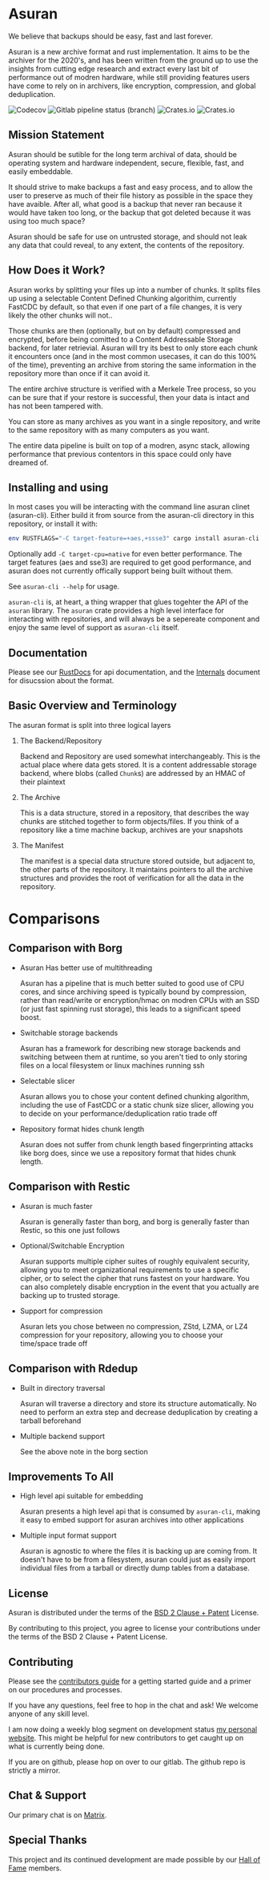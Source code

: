 Asuran
======

We believe that backups should be easy, fast and last forever.

Asuran is a new archive format and rust implementation. It aims to be the archiver for the 2020's, and has been written from the ground up to use the insights from cutting edge research and extract every last bit of performance out of modren hardware, while still providing features users have come to rely on in archivers, like encryption, compression, and global deduplication.

![Codecov](https://img.shields.io/codecov/c/gl/asuran-rs/asuran?style=flat-square) ![Gitlab pipeline status (branch)](https://img.shields.io/gitlab/pipeline/asuran-rs/asuran/master?style=flat-square) ![Crates.io](https://img.shields.io/crates/v/asuran?style=flat-square) ![Crates.io](https://img.shields.io/crates/l/asuran?style=flat-square)

Mission Statement
-----------------

Asuran should be sutible for the long term archival of data, should be operating system and hardware independent, secure, flexible, fast, and easily embeddable.

It should strive to make backups a fast and easy process, and to allow the user to preserve as much of their file history as possible in the space they have avaible. After all, what good is a backup that never ran because it would have taken too long, or the backup that got deleted because it was using too much space?

Asuran should be safe for use on untrusted storage, and should not leak any data that could reveal, to any extent, the contents of the repository.

How Does it Work?
-----------------

Asuran works by splitting your files up into a number of chunks. It splits files up using a selectable Content Defined Chunking algorithim, currently FastCDC by default, so that even if one part of a file changes, it is very likely the other chunks will not..

Those chunks are then (optionally, but on by default) compressed and encrypted, before being comitted to a Content Addressable Storage backend, for later retrievial. Asuran will try its best to only store each chunk it encounters once (and in the most common usecases, it can do this 100% of the time), preventing an archive from storing the same information in the repository more than once if it can avoid it.

The entire archive structure is verified with a Merkele Tree process, so you can be sure that if your restore is successful, then your data is intact and has not been tampered with.

You can store as many archives as you want in a single repository, and write to the same repository with as many computers as you want.

The entire data pipeline is built on top of a modren, async stack, allowing performance that previous contentors in this space could only have dreamed of.

Installing and using
--------------------

In most cases you will be interacting with the command line asuran clinet (asuran-cli). Either build it from source from the asuran-cli directory in this repository, or install it with:

```bash
env RUSTFLAGS="-C target-feature=+aes,+ssse3" cargo install asuran-cli
```

Optionally add `-C target-cpu=native` for even better performance. The target features (aes and sse3) are required to get good performance, and asuran does not currently offically support being built without them.

See `asuran-cli --help` for usage.

`asuran-cli` is, at heart, a thing wrapper that glues togehter the API of the `asuran` library. The `asuran` crate provides a high level interface for interacting with repositories, and will always be a sepereate component and enjoy the same level of support as `asuran-cli` itself.

Documentation
-------------

Please see our [RustDocs](https://asuran-rs.gitlab.io/asuran/asuran/) for api documentation, and the [Internals](https://www.asuran.rs/Internals.html) document for disucssion about the format.

Basic Overview and Terminology
------------------------------

The asuran format is split into three logical layers

1.	The Backend/Repository

	Backend and Repository are used somewhat interchangeably. This is the actual place where data gets stored. It is a content addressable storage backend, where blobs (called `Chunk`s) are addressed by an HMAC of their plaintext

2.	The Archive

	This is a data structure, stored in a repository, that describes the way chunks are stitched together to form objects/files. If you think of a repository like a time machine backup, archives are your snapshots

3.	The Manifest

	The manifest is a special data structure stored outside, but adjacent to, the other parts of the repository. It maintains pointers to all the archive structures and provides the root of verification for all the data in the repository.

Comparisons
===========

Comparison with Borg
--------------------

-	Asuran Has better use of multithreading

	Asuran has a pipeline that is much better suited to good use of CPU cores, and since archiving speed is typically bound by compression, rather than read/write or encryption/hmac on modren CPUs with an SSD (or just fast spinning rust storage), this leads to a significant speed boost.

-	Switchable storage backends

	Asuran has a framework for describing new storage backends and switching between them at runtime, so you aren't tied to only storing files on a local filesystem or linux machines running ssh

-	Selectable slicer

	Asuran allows you to chose your content defined chunking algorithm, including the use of FastCDC or a static chunk size slicer, allowing you to decide on your performance/deduplication ratio trade off

-	Repository format hides chunk length

	Asuran does not suffer from chunk length based fingerprinting attacks like borg does, since we use a repository format that hides chunk length.

Comparison with Restic
----------------------

-	Asuran is much faster

	Asuran is generally faster than borg, and borg is generally faster than Restic, so this one just follows

-	Optional/Switchable Encryption

	Asuran supports multiple cipher suites of roughly equivalent security, allowing you to meet organizational requirements to use a specific cipher, or to select the cipher that runs fastest on your hardware. You can also completely disable encryption in the event that you actually are backing up to trusted storage.

-	Support for compression

	Asuran lets you chose between no compression, ZStd, LZMA, or LZ4 compression for your repository, allowing you to choose your time/space trade off

Comparison with Rdedup
----------------------

-	Built in directory traversal

	Asuran will traverse a directory and store its structure automatically. No need to perform an extra step and decrease deduplication by creating a tarball beforehand

-	Multiple backend support

	See the above note in the borg section

Improvements To All
-------------------

-	High level api suitable for embedding

	Asuran presents a high level api that is consumed by `asuran-cli`, making it easy to embed support for asuran archives into other applications

-	Multiple input format support

	Asuran is agnostic to where the files it is backing up are coming from. It doesn't have to be from a filesystem, asuran could just as easily import individual files from a tarball or directly dump tables from a database.

License
-------

Asuran is distributed under the terms of the [BSD 2 Clause + Patent](LICENSE) License.

By contributing to this project, you agree to license your contributions under the terms of the BSD 2 Clause + Patent License.

Contributing
------------

Please see the [contributors guide](CONTRIBUTING.md) for a getting started guide and a primer on our procedures and processes.

If you have any questions, feel free to hop in the chat and ask! We welcome anyone of any skill level.

I am now doing a weekly blog segment on development status [my personal website](https://mccarty.io/). This might be helpful for new contributors to get caught up on what is currently being done.

If you are on github, please hop on over to our gitlab. The github repo is strictly a mirror.

Chat & Support
--------------

Our primary chat is on [Matrix](https://matrix.to/#/!gfTQMJBreSJoPEkEeI:matrix.org?via=matrix.org&via=t2bot.io).

Special Thanks
--------------

This project and its continued development are made possible by our [Hall of Fame](HALL_OF_FAME.md) members.
